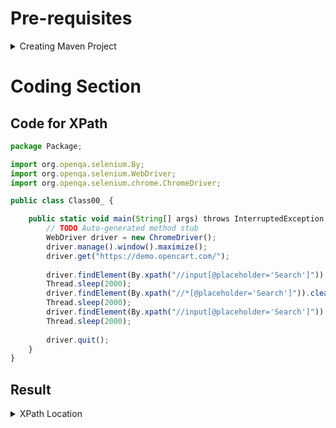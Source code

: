 # Pre-requisites
<details>
  <summary>Creating Maven Project</summary>

  <img alt="Image" src="https://github.com/RouthKiranBabu/Masai-School-Journey/blob/main/Lectures/Selenium/Part022_Locators/imgvid/Prerequisites.gif"> </img>
</details>

# Coding Section
## Code for XPath
```javascript
package Package;

import org.openqa.selenium.By;
import org.openqa.selenium.WebDriver;
import org.openqa.selenium.chrome.ChromeDriver;

public class Class00_ {

	public static void main(String[] args) throws InterruptedException {
		// TODO Auto-generated method stub
		WebDriver driver = new ChromeDriver();
		driver.manage().window().maximize();
		driver.get("https://demo.opencart.com/");
		
		driver.findElement(By.xpath("//input[@placeholder='Search']")).sendKeys("T-Shirts");
		Thread.sleep(2000);
		driver.findElement(By.xpath("//*[@placeholder='Search']")).clear();
		Thread.sleep(2000);
		driver.findElement(By.xpath("//input[@placeholder='Search']")).sendKeys("New T-Shirts");
		Thread.sleep(2000);
		
		driver.quit();
	}
}
```
## Result

<details>
  <summary>XPath Location</summary>

  <img alt="Image" src="./imgvid/xpath.png" width = 100%> </img>
</details>
